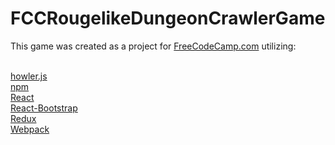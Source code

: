 # FCCRougelikeDungeonCrawlerGame

This game was created as a project for <a href="https://www.freecodecamp.com/challenges/build-a-roguelike-dungeon-crawler-game">FreeCodeCamp.com</a> utilizing:

<br>
<a href="https://howlerjs.com/" target="_blank" >howler.js</a><br>
<a href="https://www.npmjs.com/" target="_blank" >npm</a><br>
<a href="https://facebook.github.io/react/" target="_blank" >React</a><br>
<a href="https://react-bootstrap.github.io/" target="_blank" >React-Bootstrap</a><br>
<a href="http://redux.js.org/docs/introduction/" target="_blank" >Redux</a><br>
<a href="https://webpack.github.io/" target="_blank" >Webpack</a><br>

